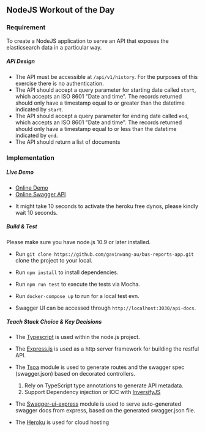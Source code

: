 ## NodeJS Workout of the Day #

### Requirement

To create a NodeJS application to serve an API that exposes the elasticsearch data in a particular way.

##### API Design ###

- The API must be accessible at `/api/v1/history`. For the purposes of this exercise there is no authentication.
- The API should accept a query parameter for starting date called `start`, which accepts an ISO 8601 "Date and time".
    The records returned should only have a timestamp equal to or greater than the datetime indicated by `start`. 
- The API should accept a query parameter for ending date called `end`, which accepts an ISO 8601 "Date and time".
    The records returned should only have a timestamp equal to or less than the datetime indicated by `end`.
- The API should return a list of documents

### Implementation

##### Live Demo
* [Online Demo](https://det-dev-test.herokuapp.com/api/v1/history?startDate=2019-02-11&endDate=2019-02-12)
* [Online Swagger API](https://det-dev-test.herokuapp.com/api-docs/#/history/Search)

- It might take 10 seconds to activate the heroku free dynos, please kindly wait 10 seconds.

##### Build & Test
Please make sure you have node.js 10.9 or later installed. 

- Run `git clone https://github.com/gavinwang-au/bus-reports-app.git` clone the project to your local.

- Run `npm install` to install dependencies.
  
- Run `npm run test` to execute the tests via Mocha.

- Run `docker-compose up` to run for a local test evn.

- Swagger UI can be accessed through `http://localhost:3030/api-docs`.

##### Teach Stack Choice & Key Decisions
- The [Typescript](https://www.typescriptlang.org/) is used within the node.js project.

- The [Express.js](https://expressjs.com/) is used as a http server framework for building the restful API.

- The [Tsoa](https://www.npmjs.com/package/tsoa) module is used to generate routes and the swagger spec (swagger.json) based on decorated controllers.
  1. Rely on TypeScript type annotations to generate API metadata.
  2. Support Dependency injection or IOC with [InversifyJS](https://github.com/inversify/InversifyJS)
- The [Swagger-ui-express](https://www.npmjs.com/package/swagger-ui-express) module is used to serve auto-generated swagger docs from express, based on the generated swagger.json file.

- The [Heroku](https://www.heroku.com/) is used for cloud hosting





   




